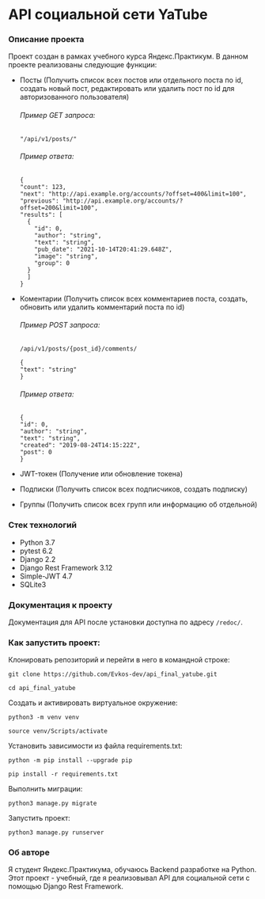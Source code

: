# API социальной сети YaTube
### Описание проекта
Проект создан в рамках учебного курса Яндекс.Практикум.
В данном проекте реализованы следующие функции:

- Посты (Получить список всех постов или отдельного поста по id, создать новый пост, редактировать или удалить пост по id для авторизованного пользователя)

  ###### Пример GET запроса:
  `"/api/v1/posts/"`
  ###### Пример ответа:
  ```
  {
  "count": 123,
  "next": "http://api.example.org/accounts/?offset=400&limit=100",
  "previous": "http://api.example.org/accounts/?offset=200&limit=100",
  "results": [
    {
      "id": 0,
      "author": "string",
      "text": "string",
      "pub_date": "2021-10-14T20:41:29.648Z",
      "image": "string",
      "group": 0
    }
    ]
  }
  ```

- Коментарии (Получить список всех комментариев поста, создать, обновить или удалить комментарий поста по id)

  ###### Пример POST запроса:
  `/api/v1/posts/{post_id}/comments/`
  ```
  {
  "text": "string"
  }
  ```
  ###### Пример ответа:
  ```
  {
  "id": 0,
  "author": "string",
  "text": "string",
  "created": "2019-08-24T14:15:22Z",
  "post": 0
  }
  ```
- JWT-токен (Получение или обновление токена)

- Подписки (Получить список всех подписчиков, создать подписку)

- Группы (Получить список всех групп или информацию об отдельной)

### Стек технологий
- Python 3.7
- pytest 6.2
- Django 2.2
- Django Rest Framework 3.12
- Simple-JWT 4.7
- SQLite3

### Документация к проекту
Документация для API после установки доступна по адресу `/redoc/`.

### Как запустить проект:

Клонировать репозиторий и перейти в него в командной строке:

`git clone https://github.com/Evkos-dev/api_final_yatube.git`

`cd api_final_yatube`

Cоздать и активировать виртуальное окружение:

`python3 -m venv venv`

`source venv/Scripts/activate`

Установить зависимости из файла requirements.txt:

`python -m pip install --upgrade pip`

`pip install -r requirements.txt`

Выполнить миграции:

`python3 manage.py migrate`

Запустить проект:

`python3 manage.py runserver`

### Об авторе
Я студент Яндекс.Практикума, обучаюсь Backend разработке на Python. Этот проект - учебный, где я реализовывал API для социальной сети с помощью Django Rest Framework.
